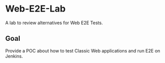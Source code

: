 # Web-E2E-Lab

A lab to review alternatives for Web E2E Tests.

## Goal

Provide a POC about how to test Classic Web applications and
run E2E on Jenkins.
